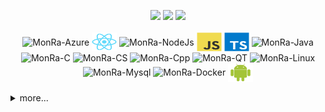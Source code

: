 <!--Hello
<h2><img src="https://emojis.slackmojis.com/emojis/images/1531849430/4246/blob-sunglasses.gif?1531849430" width="30"/> Hi 👋 , I'm MonRá! <img src="https://media.giphy.com/media/12oufCB0MyZ1Go/giphy.gif" width="50"></h2>
-->

<div>
  </p>
  <div align="center">
   <a href="https://www.facebook.com/ramon.chaib" target="_blank"><img src="https://img.shields.io/badge/-Facebook-%230077B5?style=for-the-badge&logo=facebook&logoColor=white" target="_blank"></a> 
  <a href="https://www.instagram.com/monrapps/" target="_blank"><img src="https://img.shields.io/badge/-Instagram-%23E4405F?style=for-the-badge&logo=instagram&logoColor=white" target="_blank"></a>
  <a href="https://www.linkedin.com/in/ramon-chaib-27007635/" target="_blank"><img src="https://img.shields.io/badge/-LinkedIn-%230077B5?style=for-the-badge&logo=linkedin&logoColor=white" target="_blank"></a>   
</div>
  
 <div style="display: inline_block" align="center"><br>
  <img align="center" alt="MonRa-Azure" height="30" width="40" src="https://cdn.jsdelivr.net/gh/devicons/devicon/icons/azure/azure-original.svg">
  <img align="center" alt="MonRa-React" height="30" width="40" src="https://raw.githubusercontent.com/devicons/devicon/master/icons/react/react-original.svg">
  <img align="center" alt="MonRa-NodeJs" height="30" width="40" src="https://cdn.jsdelivr.net/gh/devicons/devicon/icons/nodejs/nodejs-original.svg">
  <img align="center" alt="MonRa-Js" height="30" width="40" src="https://raw.githubusercontent.com/devicons/devicon/master/icons/javascript/javascript-original.svg">     <img align="center" alt="MonRa-Ts" height="30" width="40" src="https://raw.githubusercontent.com/devicons/devicon/master/icons/typescript/typescript-original.svg">
  <img align="center" alt="MonRa-Java" height="30" width="40" src="https://cdn.jsdelivr.net/gh/devicons/devicon/icons/java/java-original.svg">
  <img align="center" alt="MonRa-C" height="30" width="40" src="https://cdn.jsdelivr.net/gh/devicons/devicon/icons/c/c-original.svg">
  <img align="center" alt="MonRa-CS" height="30" width="40" src="https://cdn.jsdelivr.net/gh/devicons/devicon/icons/csharp/csharp-original.svg">
  <img align="center" alt="MonRa-Cpp" height="30" width="40" src="https://cdn.jsdelivr.net/gh/devicons/devicon/icons/cplusplus/cplusplus-original.svg">
  <img align="center" alt="MonRa-QT" height="30" width="40" src="https://cdn.jsdelivr.net/gh/devicons/devicon/icons/qt/qt-original.svg">
  <img align="center" alt="MonRa-Linux" height="30" width="40" src="https://cdn.jsdelivr.net/gh/devicons/devicon/icons/linux/linux-original.svg">
  <img align="center" alt="MonRa-Mysql" height="30" width="40" src="https://cdn.jsdelivr.net/gh/devicons/devicon/icons/mysql/mysql-original.svg">
  <img align="center" alt="MonRa-Docker" height="30" width="40" src="https://cdn.jsdelivr.net/gh/devicons/devicon/icons/docker/docker-original.svg">  
  <img align="center" alt="MonRa-Android" height="30" width="40" src="https://github.com/devicons/devicon/blob/master/icons/android/android-original.svg">
  
</div>
</a>

</br>
<!--
[![github activity graph](https://activity-graph.herokuapp.com/graph?username=monrapps&theme=chartreuse-dark)](https://github.com/monrapps/)
-->
<div>
<details>
      <summary>more...</summary>
      
<!--
### <img src="https://media.giphy.com/media/VgCDAzcKvsR6OM0uWg/giphy.gif" width="50"> A little more about me...  

```javascript
const monra = {
    pronouns: "He" | "Him",
    code: ["any"],
    askMeAbout: ["any"],
    technologies: {
        backEnd: {
            js: ["any"],
        },
        mobileApp: {
            native: ["Android Development"]
        },
        devOps: ["AWS", "Docker🐳", "Route53", "Nginx"],
        databases: ["mongo", "MySql", "sqlite"],
        misc: ["Firebase", "Socket.IO", "selenium", "open-cv", "php", "SuiteApp"]
    },
    architecture: ["Serverless Architecture", "Progressive web applications", "Single page applications"],
    currentFocus: "Building Robots to ease opertations",
    funFact: "There are two ways to write error-free programs; only the third one works"
};
```
-->

---
<!--START_SECTION:waka-->
![Code Time](http://img.shields.io/badge/Code%20Time-842%20hrs%2026%20mins-blue)

![Profile Views](http://img.shields.io/badge/Profile%20Views-0-blue)

![Lines of code](https://img.shields.io/badge/From%20Hello%20World%20I%27ve%20Written-809.2%20thousand%20lines%20of%20code-blue)

**🐱 My GitHub Data** 

> 📦 42.1 kB Used in GitHub's Storage 
 > 
> 🏆 2,116 Contributions in the Year 2024
 > 
> 🚫 Not Opted to Hire
 > 
> 📜 24 Public Repositories 
 > 
> 🔑 18 Private Repositories 
 > 
**I'm an Early 🐤** 

```text
🌞 Morning                2662 commits        █████████░░░░░░░░░░░░░░░░   35.94 % 
🌆 Daytime                4054 commits        ██████████████░░░░░░░░░░░   54.73 % 
🌃 Evening                635 commits         ██░░░░░░░░░░░░░░░░░░░░░░░   08.57 % 
🌙 Night                  56 commits          ░░░░░░░░░░░░░░░░░░░░░░░░░   00.76 % 
```
📅 **I'm Most Productive on Wednesday** 

```text
Monday                   1437 commits        █████░░░░░░░░░░░░░░░░░░░░   19.40 % 
Tuesday                  1396 commits        █████░░░░░░░░░░░░░░░░░░░░   18.85 % 
Wednesday                1651 commits        ██████░░░░░░░░░░░░░░░░░░░   22.29 % 
Thursday                 1637 commits        ██████░░░░░░░░░░░░░░░░░░░   22.10 % 
Friday                   1001 commits        ███░░░░░░░░░░░░░░░░░░░░░░   13.51 % 
Saturday                 200 commits         █░░░░░░░░░░░░░░░░░░░░░░░░   02.70 % 
Sunday                   85 commits          ░░░░░░░░░░░░░░░░░░░░░░░░░   01.15 % 
```


📊 **This Week I Spent My Time On** 

```text
🕑︎ Time Zone: America/Sao_Paulo

💬 Programming Languages: 
Other                    6 hrs 13 mins       ████████░░░░░░░░░░░░░░░░░   31.96 % 
CSV                      4 hrs 37 mins       ██████░░░░░░░░░░░░░░░░░░░   23.79 % 
C                        3 hrs 1 min         ████░░░░░░░░░░░░░░░░░░░░░   15.51 % 
Markdown                 2 hrs 29 mins       ███░░░░░░░░░░░░░░░░░░░░░░   12.80 % 
Bash                     41 mins             █░░░░░░░░░░░░░░░░░░░░░░░░   03.54 % 

🔥 Editors: 
VS Code                  19 hrs 28 mins      █████████████████████████   100.00 % 

🐱‍💻 Projects: 
gin_base                 4 hrs 39 mins       ██████░░░░░░░░░░░░░░░░░░░   23.95 % 
website-status-monitor   4 hrs 39 mins       ██████░░░░░░░░░░░░░░░░░░░   23.90 % 
wlm-esp32                4 hrs 7 mins        █████░░░░░░░░░░░░░░░░░░░░   21.16 % 
Markdown                 3 hrs 30 mins       ████░░░░░░░░░░░░░░░░░░░░░   17.99 % 
kernel                   39 mins             █░░░░░░░░░░░░░░░░░░░░░░░░   03.34 % 

💻 Operating System: 
WSL                      11 hrs 50 mins      ███████████████░░░░░░░░░░   60.85 % 
Windows                  7 hrs 37 mins       ██████████░░░░░░░░░░░░░░░   39.15 % 
```

**I Mostly Code in C** 

```text
C                        9 repos             ████░░░░░░░░░░░░░░░░░░░░░   16.67 % 
C++                      8 repos             ████░░░░░░░░░░░░░░░░░░░░░   14.81 % 
HTML                     6 repos             ███░░░░░░░░░░░░░░░░░░░░░░   11.11 % 
TypeScript               4 repos             ██░░░░░░░░░░░░░░░░░░░░░░░   07.41 % 
Python                   2 repos             █░░░░░░░░░░░░░░░░░░░░░░░░   03.70 % 
```



**Timeline**

![Lines of Code chart](https://raw.githubusercontent.com/monrapps/monrapps/master/assets/bar_graph.png)


 Last Updated on 30/09/2024 07:01:31 UTC
<!--END_SECTION:waka-->
